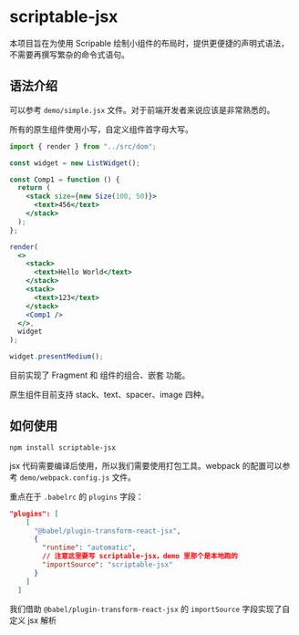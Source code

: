 # scriptable-jsx

本项目旨在为使用 Scripable 绘制小组件的布局时，提供更便捷的声明式语法，不需要再撰写繁杂的命令式语句。

## 语法介绍

可以参考 `demo/simple.jsx` 文件。对于前端开发者来说应该是非常熟悉的。

所有的原生组件使用小写，自定义组件首字母大写。

```jsx
import { render } from "../src/dom";

const widget = new ListWidget();

const Comp1 = function () {
  return (
    <stack size={new Size(100, 50)}>
      <text>456</text>
    </stack>
  );
};

render(
  <>
    <stack>
      <text>Hello World</text>
    </stack>
    <stack>
      <text>123</text>
    </stack>
    <Comp1 />
  </>,
  widget
);

widget.presentMedium();
```

目前实现了 Fragment 和 组件的组合、嵌套 功能。

原生组件目前支持 stack、text、spacer、image 四种。

## 如何使用

`npm install scriptable-jsx`

jsx 代码需要编译后使用，所以我们需要使用打包工具。webpack 的配置可以参考 `demo/webpack.config.js` 文件。

重点在于 `.babelrc` 的 `plugins` 字段：

```json
"plugins": [
    [
      "@babel/plugin-transform-react-jsx",
      {
        "runtime": "automatic",
        // 注意这里要写 scriptable-jsx，demo 里那个是本地跑的
        "importSource": "scriptable-jsx"
      }
    ]
  ]
```

我们借助 `@babel/plugin-transform-react-jsx` 的 `importSource` 字段实现了自定义 jsx 解析
